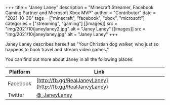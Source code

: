 +++
title = "Janey Laney"
description = "Minecraft Streamer, Facebook Gaming Partner and Microsoft Xbox MVP"
author = "Contributor"
date = "2021-10-30"
tags = ["minecraft", "facebook", "xbox", "microsoft"]
categories = ["streaming", "gaming"]
[[images]]
  src = "img/2021/10/janeylaney2.jpg"
  alt = "Janey Laney"
[[images]]
  src = "img/2021/10/janeylaney.jpg"
  alt = "Janey Laney"
+++

Janey Laney describes herself as "Your Christian dog walker, who just so happens to book travel and stream video games."
<!--more-->

You can find out more about Janey in all the following places:

   Platform | Link
------------|-----------------------------
   Facebook | [http://fb.gg/RealJaneyLaney](http://fb.gg/RealJaneyLaney)
    Twitter | [@_JaneyLaney](https://twitter.com/_JaneyLaney)


